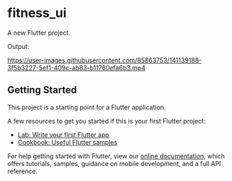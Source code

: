 # fitness_ui

A new Flutter project.

Output: 


https://user-images.githubusercontent.com/85863753/141139188-3f5b3227-5ef1-409c-ab83-b11760efa6b3.mp4




## Getting Started

This project is a starting point for a Flutter application.

A few resources to get you started if this is your first Flutter project:

- [Lab: Write your first Flutter app](https://flutter.dev/docs/get-started/codelab)
- [Cookbook: Useful Flutter samples](https://flutter.dev/docs/cookbook)

For help getting started with Flutter, view our
[online documentation](https://flutter.dev/docs), which offers tutorials,
samples, guidance on mobile development, and a full API reference.
